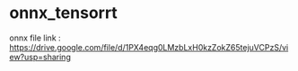# onnx_tensorrt

onnx file link : https://drive.google.com/file/d/1PX4eqg0LMzbLxH0kzZokZ65tejuVCPzS/view?usp=sharing
